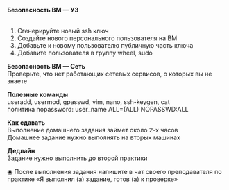**Безопасность ВМ — УЗ**  
 

1.  Сгенерируйте новый ssh ключ
2.  Создайте нового персонального пользователя на ВМ
3.  Добавьте к новому пользователю публичную часть ключа
4.  Добавите пользователя в группу wheel, sudo

  
**Безопасность ВМ — Сеть**  
Проверьте, что нет работающих сетевых сервисов, о которых вы не знаете  
  
**Полезные команды**  
useradd, usermod, gpasswd, vim, nano, ssh-keygen, cat  
политика nopassword: user\_name ALL=(ALL) NOPASSWD:ALL  
  
**Как сдавать**  
Выполнение домашнего задания займет около 2-х часов  
Домашнее задание нужно выполнять на вторых машинах  
  
**Дедлайн**  
Задание нужно выполнить до второй практики  
  
◉ После выполнения задания напишите в чат своего преподавателя по практике «Я выполнил (а) задание, готов (а) к проверке»